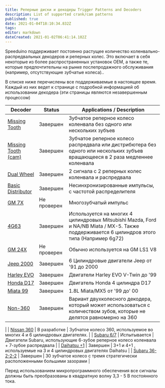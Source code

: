 ```yaml
---
title: Реперные диски и декодеры Trigger Patterns and Decoders
description: List of supported crank/cam patterns
published: true
date: 2021-01-04T18:10:34.832Z
tags: 
editor: markdown
dateCreated: 2021-01-02T06:41:14.102Z
---
```


Speeduino поддерживает постоянно растущее количество коленвально-распредвальных декодеров и реперных колес. Это включает в себя некоторые из более распространенных установок OEM, а также те, которые предпочтительны на рынке послепродажного обслуживания (например, отсутствующие зубчатые колеса)..

В списке ниже перечислены все поддерживаемые в настоящее время. Каждый из них ведет к странице с подробной информацией об использовании декодера (эти страницы являются незавершенным процессом)

| Decoder                                                 | Status           | Applications / Description                                                                                                      |
| ------------------------------------------------------- | ---------------- | ------------------------------------------------------------------------------------------------------------------------------- |
| [Missing Tooth](/decoders/Missing_Tooth "wikilink")               | Завершен         | Зубчатое реперное колесо коленвала без одного или нескольких зубъев                                                                                    |
| [Missing Tooth (cam)](/decoders/Missing_Tooth_\(cam\) "wikilink") | Завершен         | Зубчатое реперное колесо распредвала или дистрибютера без одного или нескольких зубъев вращающееся в 2 раза медленнее коленвала                                              |
| [Dual Wheel](/decoders/Dual_Wheel "wikilink")                     | Завершен         | 2 сигнала с 2 реперных колес коленвала и распредвала                                                                                  |
| [Basic Distributor](/decoders/Basic_Distributor "wikilink")       | Завершен         | Несинхронизированные импульсы, с частотой распределителя                                                           |
| [GM 7X](/decoders/GM_7X "wikilink")                               | Не проверен         | Многозубчатый импульс                                                                                                               |
| [4G63](/decoders/4G63 "wikilink")                                 | Завершен         | Используется на многих 4 цилиндровых Mitsubishi Mazda, Ford и NA/NB Miata / MX-5. Также поддерживается 6 цилиндров этого типа (Например 6g72) |
| [GM 24X](/decoders/GM_24X "wikilink")                             | Не проверен         | Обычно используется на GM LS1 V8                                                                                                      |
| [Jeep 2000](/decoders/Jeep_2000 "wikilink")                       | Завершен         | 6 Цилиндровые двигатели Jeep от '91 до 2000                                                                                     |
| [Harley EVO](/decoders/Harley_EVO "wikilink")                     | Завершен         | Двигатели Harley EVO V-Twin до '99                                                                                              |
| [Honda D17](/decoders/Honda_D17 "wikilink")                       | Завершен         | Двигатель Honda 4 цилиндра D17                                                                                                     |
| [Miata 99](/decoders/Miata_99 "wikilink")                         | Завершен         | 1.8L Miata/MX5 от '99 до' 00                                                                                                  |
| [Non-360](/decoders/Non-360 "wikilink")                           | Завершен         | Вариант двухколесного декодера, который может использоваться с количеством зубов, которые не делятся равномерно на 360
|
| [Nissan 360](/decoders/Nissan_360 "wikilink")                     | В разработке      | Зубчатое колесо 360, используемое во многих 4 и 6 цилиндровых двигателях.                                                                      |
| [Subaru 6/7](/decoders/Subaru_6/7 "wikilink")                     | Испытывается | Двигатели Subaru, использующие 6-зубое реперное колесо коленвала + 7-зубое распредвала                                                    |
| [Daihatsu +1](/decoders/Daihatsu_+1 "wikilink")                   | Завершен         | 3+1 и 4+1 , используемые на 3 и 4 цилиндровых двигателях Daihatsu                                                                  |
| [Subaru 36-2-2-2](/decoders/Subaru_36-2-2-2 "wikilink")           | Завершен         | 30 зубчатое колесо с тремя стратегически расположенными большими зазорами                                                                       |

Перед использованием микропрограммного обеспечения все сигналы должны быть преобразованы в квадратную волну 3,3 - 5 В постоянного тока.